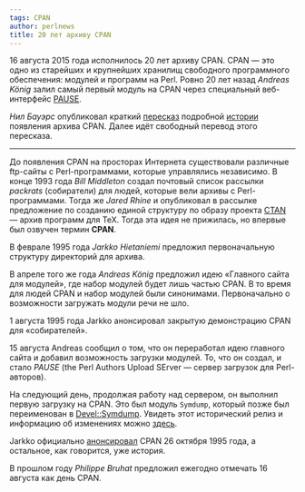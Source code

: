```yaml
---
tags: CPAN
author: perlnews
title: 20 лет архиву CPAN
---
```


16 августа 2015 года исполнилось 20 лет архиву CPAN. CPAN — это одно из
старейших и крупнейших хранилищ свободного программного обеспечения: модулей и
программ на Perl. Ровно 20 лет назад _Andreas König_ залил самый первый модуль
на CPAN через специальный веб-интерфейс [PAUSE](https://pause.perl.org/pause/).

_Нил Бауэрс_ опубликовал краткий
[пересказ](http://blogs.perl.org/users/neilb/2015/08/cpan-is-20.html) подробной
[истории](https://github.com/neilbowers/history-of-cpan/blob/master/history.md)
появления архива CPAN. Далее идёт свободный перевод этого пересказа.

---

До появления CPAN на просторах Интернета существовали различные ftp-сайты с
Perl-программами, которые управлялись независимо. В конце 1993 года _Bill
Middleton_ создал почтовый список рассылки _packrats_ (собиратели) для людей,
которые вели архивы с Perl-программами. Тогда же _Jared Rhine_ и опубликовал в
рассылке предложение по созданию единой структуру по образу проекта
[CTAN](https://ru.wikipedia.org/wiki/CTAN) — архив программ для TeX. Тогда эта
идея не прижилась, но впервые был озвучен термин **CPAN**.

В феврале 1995 года _Jarkko Hietaniemi_ предложил первоначальную структуру
директорий для архива.

В апреле того же года _Andreas König_ предложил идею «Главного сайта для
модулей», где набор модулей будет лишь частью CPAN. В то время для людей CPAN и
набор модулей были синонимами. Первоначально о возможности загружать модули
речи не шло.

1 августа 1995 года Jarkko анонсировал закрытую демонстрацию CPAN для
«собирателей».

15 августа Andreas сообщил о том, что он переработал идею главного сайта и
добавил возможность загрузки модулей. То, что он создал, и стало _PAUSE_ (the
Perl Authors Upload SErver — сервер загрузок для Perl-авторов).

На следующий день, продолжая работу над сервером, он выполнил первую загрузку
на CPAN. Это был модуль `Symdump`, который позже был переименован в
[Devel::Symdump](https://metacpan.org/pod/Devel::Symdump). Увидеть этот
исторический релиз и информацию об изменениях можно
[здесь](https://metacpan.org/changes/distribution/Devel-Symdump#L194).

Jarkko официально
[анонсировал](https://groups.google.com/forum/#!msg/comp.lang.perl.announce/1qlLHdviZlY/hU90ubJHrf4J)
CPAN 26 октября 1995 года, а остальное, как говорится, уже история.

В прошлом году _Philippe Bruhat_ предложил ежегодно отмечать 16 августа как
день CPAN.
